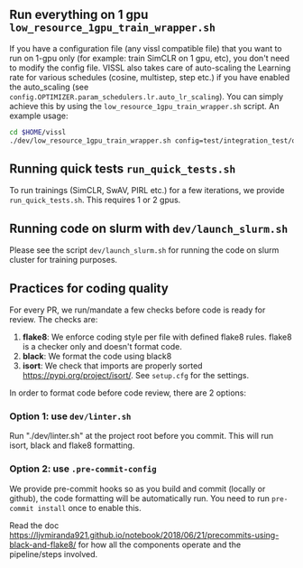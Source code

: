 ## Run everything on 1 gpu `low_resource_1gpu_train_wrapper.sh`

If you have a configuration file (any vissl compatible file) that you want to run on 1-gpu only (for example: train SimCLR on 1 gpu, etc), you don't need to modify the config file. VISSL also takes care of auto-scaling the Learning rate for various schedules (cosine, multistep, step etc.) if you have enabled the auto_scaling (see `config.OPTIMIZER.param_schedulers.lr.auto_lr_scaling`). You can simply achieve this by using the `low_resource_1gpu_train_wrapper.sh` script. An example usage:

```bash
cd $HOME/vissl
./dev/low_resource_1gpu_train_wrapper.sh config=test/integration_test/quick_swav
```

## Running quick tests `run_quick_tests.sh`

To run trainings (SimCLR, SwAV, PIRL etc.) for a few iterations, we provide `run_quick_tests.sh`. This requires 1 or 2 gpus.

## Running code on slurm with `dev/launch_slurm.sh`
Please see the script `dev/launch_slurm.sh` for running the code on slurm cluster for training purposes.

## Practices for coding quality

For every PR, we run/mandate a few checks before code is ready for review. The checks are:
1. **flake8**: We enforce coding style per file with defined flake8 rules. flake8 is a checker only and doesn't format code.
2. **black**: We format the code using black8
3. **isort**: We check that imports are properly sorted https://pypi.org/project/isort/. See `setup.cfg` for the settings.

In order to format code before code review, there are 2 options:

### Option 1: use `dev/linter.sh`

Run "./dev/linter.sh" at the project root before you commit. This will run isort, black and flake8 formatting.

### Option 2: use `.pre-commit-config`

We provide pre-commit hooks so as you build and commit (locally or github), the code formatting will be automatically run.
You need to run `pre-commit install` once to enable this.

Read the doc https://ljvmiranda921.github.io/notebook/2018/06/21/precommits-using-black-and-flake8/ for how all the components operate and the pipeline/steps involved.
